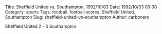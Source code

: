 Title: Sheffield United vs. Southampton, 1992/10/03
Date: 1992/10/03 00:00
Category: sports
Tags: football, football scores, Sheffield United, Southampton
Slug: sheffield-united-vs-southampton
Author: carbonero


Sheffield United 2 - 0 Southampton
